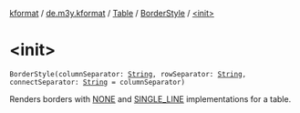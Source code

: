 [kformat](../../../index.md) / [de.m3y.kformat](../../index.md) / [Table](../index.md) / [BorderStyle](index.md) / [&lt;init&gt;](./-init-.md)

# &lt;init&gt;

`BorderStyle(columnSeparator: `[`String`](https://kotlinlang.org/api/latest/jvm/stdlib/kotlin/-string/index.html)`, rowSeparator: `[`String`](https://kotlinlang.org/api/latest/jvm/stdlib/kotlin/-string/index.html)`, connectSeparator: `[`String`](https://kotlinlang.org/api/latest/jvm/stdlib/kotlin/-string/index.html)` = columnSeparator)`

Renders borders with [NONE](-n-o-n-e.md) and [SINGLE_LINE](-s-i-n-g-l-e_-l-i-n-e.md) implementations for a table.

